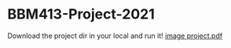 # BBM413-Project-2021


Download the project dir in your local and run it!
[image project.pdf](https://github.com/evliyadiyar/BBM413-Project-2021/files/7876913/image.project.pdf)
